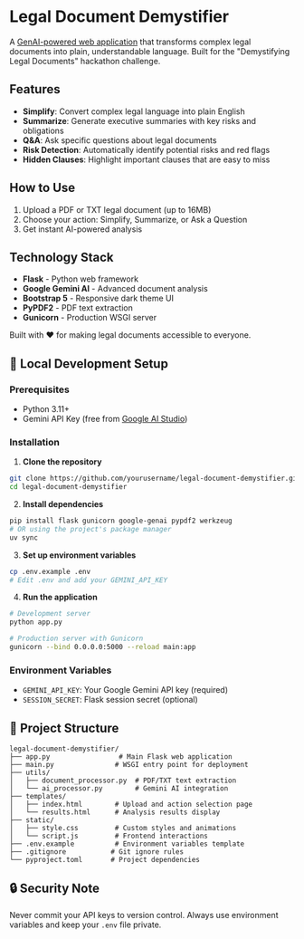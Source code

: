 # Legal Document Demystifier

A <a href = "https://document-demystifyer.up.railway.app/">GenAI-powered web application</a> that transforms complex legal documents into plain, understandable language. Built for the "Demystifying Legal Documents" hackathon challenge.

## Features

- **Simplify**: Convert complex legal language into plain English
- **Summarize**: Generate executive summaries with key risks and obligations
- **Q&A**: Ask specific questions about legal documents
- **Risk Detection**: Automatically identify potential risks and red flags
- **Hidden Clauses**: Highlight important clauses that are easy to miss

## How to Use

1. Upload a PDF or TXT legal document (up to 16MB)
2. Choose your action: Simplify, Summarize, or Ask a Question
3. Get instant AI-powered analysis

## Technology Stack

- **Flask** - Python web framework
- **Google Gemini AI** - Advanced document analysis
- **Bootstrap 5** - Responsive dark theme UI
- **PyPDF2** - PDF text extraction
- **Gunicorn** - Production WSGI server

Built with ❤️ for making legal documents accessible to everyone.

## 🚀 Local Development Setup

### Prerequisites
- Python 3.11+
- Gemini API Key (free from [Google AI Studio](https://ai.google.dev/))

### Installation

1. **Clone the repository**
```bash
git clone https://github.com/yourusername/legal-document-demystifier.git
cd legal-document-demystifier
```

2. **Install dependencies**
```bash
pip install flask gunicorn google-genai pypdf2 werkzeug
# OR using the project's package manager
uv sync
```

3. **Set up environment variables**
```bash
cp .env.example .env
# Edit .env and add your GEMINI_API_KEY
```

4. **Run the application**
```bash
# Development server
python app.py

# Production server with Gunicorn
gunicorn --bind 0.0.0.0:5000 --reload main:app
```

### Environment Variables
- `GEMINI_API_KEY`: Your Google Gemini API key (required)
- `SESSION_SECRET`: Flask session secret (optional)

## 📁 Project Structure
```
legal-document-demystifier/
├── app.py                 # Main Flask web application
├── main.py               # WSGI entry point for deployment
├── utils/
│   ├── document_processor.py  # PDF/TXT text extraction
│   └── ai_processor.py        # Gemini AI integration
├── templates/
│   ├── index.html        # Upload and action selection page
│   └── results.html      # Analysis results display
├── static/
│   ├── style.css         # Custom styles and animations
│   └── script.js         # Frontend interactions
├── .env.example          # Environment variables template
├── .gitignore           # Git ignore rules
└── pyproject.toml       # Project dependencies
```

## 🔒 Security Note
Never commit your API keys to version control. Always use environment variables and keep your `.env` file private.
